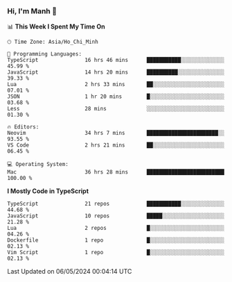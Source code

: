 ### Hi, I'm Manh 👋

<!--START_SECTION:waka-->
📊 **This Week I Spent My Time On** 

```text
🕑︎ Time Zone: Asia/Ho_Chi_Minh

💬 Programming Languages: 
TypeScript               16 hrs 46 mins      ███████████░░░░░░░░░░░░░░   45.99 % 
JavaScript               14 hrs 20 mins      ██████████░░░░░░░░░░░░░░░   39.33 % 
Lua                      2 hrs 33 mins       ██░░░░░░░░░░░░░░░░░░░░░░░   07.01 % 
JSON                     1 hr 20 mins        █░░░░░░░░░░░░░░░░░░░░░░░░   03.68 % 
Less                     28 mins             ░░░░░░░░░░░░░░░░░░░░░░░░░   01.30 % 

🔥 Editors: 
Neovim                   34 hrs 7 mins       ███████████████████████░░   93.55 % 
VS Code                  2 hrs 21 mins       ██░░░░░░░░░░░░░░░░░░░░░░░   06.45 % 

💻 Operating System: 
Mac                      36 hrs 28 mins      █████████████████████████   100.00 % 
```

**I Mostly Code in TypeScript** 

```text
TypeScript               21 repos            ███████████░░░░░░░░░░░░░░   44.68 % 
JavaScript               10 repos            █████░░░░░░░░░░░░░░░░░░░░   21.28 % 
Lua                      2 repos             █░░░░░░░░░░░░░░░░░░░░░░░░   04.26 % 
Dockerfile               1 repo              █░░░░░░░░░░░░░░░░░░░░░░░░   02.13 % 
Vim Script               1 repo              █░░░░░░░░░░░░░░░░░░░░░░░░   02.13 % 
```




 Last Updated on 06/05/2024 00:04:14 UTC
<!--END_SECTION:waka-->
